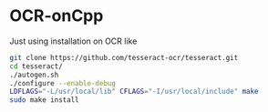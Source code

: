 # OCR-onCpp

Just using installation on OCR like 

```sh
git clone https://github.com/tesseract-ocr/tesseract.git
cd tesseract/
./autogen.sh
./configure --enable-debug
LDFLAGS="-L/usr/local/lib" CFLAGS="-I/usr/local/include" make
sudo make install
```